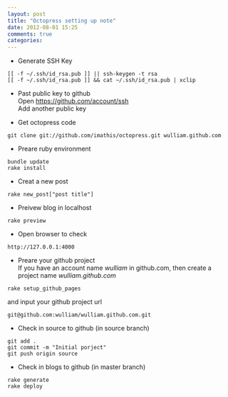 ```yaml
---
layout: post
title: "Octopress setting up note"
date: 2012-08-01 15:25
comments: true
categories: 
---
```

*  Generate SSH Key
```
[[ -f ~/.ssh/id_rsa.pub ]] || ssh-keygen -t rsa
[[ -f ~/.ssh/id_rsa.pub ]] && cat ~/.ssh/id_rsa.pub | xclip
```

*  Past public key to github  
   Open https://github.com/account/ssh  
   Add another public key  

*  Get octopress code
```
git clone git://github.com/imathis/octopress.git wulliam.github.com
```

*  Preare ruby environment
```
bundle update
rake install
```

*  Creat a new post
```
rake new_post["post title"]
```

*  Preivew blog in localhost
```
rake preview
```

*  Open browser to check
```
http://127.0.0.1:4000
```

*  Preare your github project   
   If you have an account name _wulliam_ in github.com, then create a project name _wulliam.github.com_
```
rake setup_github_pages
```
   and input your github project url
```
git@github.com:wulliam/wulliam.github.com.git
```

*  Check in source to github (in source branch)
```
git add .
git commit -m "Initial porject"
git push origin source
```

*  Check in blogs to github (in master branch)
```
rake generate
rake deploy
```
